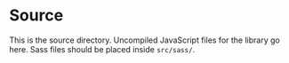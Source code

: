 # Source

This is the source directory. Uncompiled JavaScript files for the library go here.
Sass files should be placed inside `src/sass/`.
